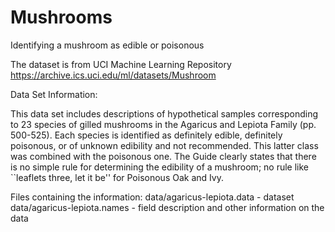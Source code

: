 # Mushrooms
 Identifying a mushroom as edible or poisonous

 The dataset is from UCI Machine Learning Repository
 https://archive.ics.uci.edu/ml/datasets/Mushroom

 Data Set Information:

This data set includes descriptions of hypothetical samples corresponding to 23 species of gilled mushrooms in the Agaricus and Lepiota Family (pp. 500-525). Each species is identified as definitely edible, definitely poisonous, or of unknown edibility and not recommended. This latter class was combined with the poisonous one. The Guide clearly states that there is no simple rule for determining the edibility of a mushroom; no rule like ``leaflets three, let it be'' for Poisonous Oak and Ivy.

Files containing the information:
data/agaricus-lepiota.data  - dataset
data/agaricus-lepiota.names - field description and other information on the data
